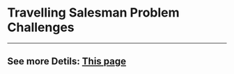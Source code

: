 # Travelling Salesman Problem Challenges
----

## See more Detils: [This page](https://github.com/Chenyang08/google-step-tsp "")
